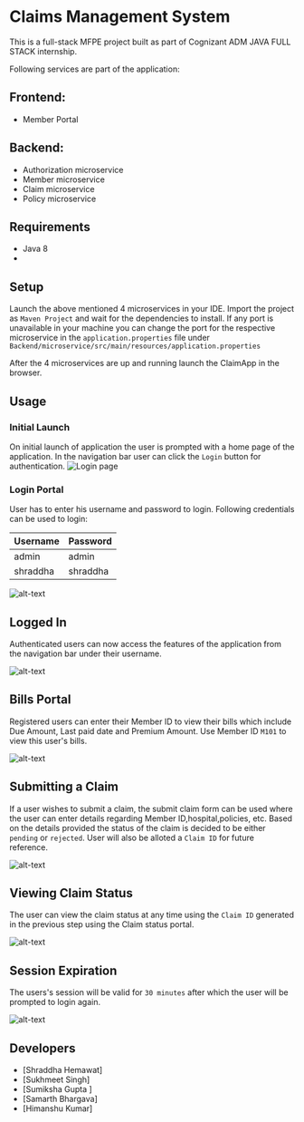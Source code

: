 # Claims Management System

This is a full-stack MFPE project built as part of Cognizant ADM JAVA FULL STACK internship.

Following services are part of the application:
## Frontend:
* Member Portal

## Backend:
* Authorization microservice
* Member microservice
* Claim microservice
* Policy microservice

## Requirements
* Java 8
* 

## Setup

Launch the above mentioned 4 microservices in your IDE. Import the project as `Maven Project` and wait for the dependencies to install. If any port is unavailable in your machine you can change the port for the respective microservice in the `application.properties` file under `Backend/microservice/src/main/resources/application.properties`

After the 4 microservices are up and running launch the ClaimApp in the browser.

## Usage

### Initial Launch

On initial launch of application the user is prompted with a home page of the application. In the navigation bar user can click the `Login` button for authentication.
![Login page](https://user-images.githubusercontent.com/55060443/162374330-d05b32f8-2c5d-4741-bba5-eb0fbd071841.png)




### Login Portal

User has to enter his username and password to login. Following credentials can be used to login:

| Username   | Password| 
| -----------|:--------|
| admin     | admin    |
| shraddha  | shraddha |

![alt-text](https://github.com/AayushBangroo/ij025Team3ClaimsManagement/blob/master/Usage%20Images/LoginInput.png)




## Logged In

Authenticated users can now access the features of the application from the navigation bar under their username.

![alt-text](https://github.com/AayushBangroo/ij025Team3ClaimsManagement/blob/master/Usage%20Images/Features.png)




## Bills Portal

Registered users can enter their Member ID to view their bills which include Due Amount, Last paid date and Premium Amount. 
Use Member ID `M101` to view this user's bills.

![alt-text](https://github.com/AayushBangroo/ij025Team3ClaimsManagement/blob/master/Usage%20Images/BillsPortal.png)


## Submitting a Claim

If a user wishes to submit a claim, the submit claim form can be used where the user can enter details regarding Member ID,hospital,policies, etc. Based on the details provided the status of the claim is decided to be either `pending` or `rejected`. User will also be alloted a `Claim ID` for future reference.

![alt-text](https://github.com/AayushBangroo/ij025Team3ClaimsManagement/blob/master/Usage%20Images/SubmitClaim.png)


## Viewing Claim Status


The user can view the claim status at any time using the `Claim ID` generated in the previous step using the Claim status portal.


![alt-text](https://github.com/AayushBangroo/ij025Team3ClaimsManagement/blob/master/Usage%20Images/ClaimStatus.png)


## Session Expiration


The users's session will be valid for `30 minutes` after which the user will be prompted to login again.

![alt-text](https://github.com/AayushBangroo/ij025Team3ClaimsManagement/blob/master/Usage%20Images/SessionExpired.png)



## Developers

* [Shraddha Hemawat]
* [Sukhmeet Singh]
* [Sumiksha Gupta ]
* [Samarth Bhargava]
* [Himanshu Kumar]
